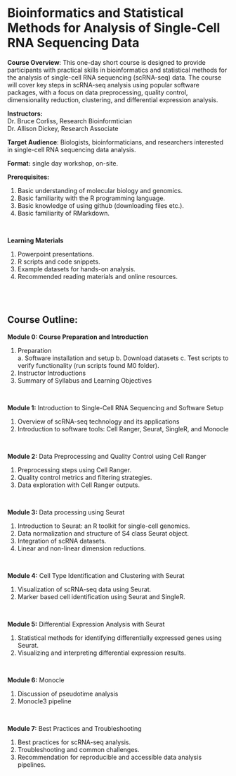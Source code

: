 # Bioinformatics and Statistical Methods for Analysis of Single-Cell RNA Sequencing Data

**Course Overview**: This one-day short course is designed to provide participants with practical skills in bioinformatics and statistical methods for the analysis of single-cell RNA sequencing (scRNA-seq) data. The course will cover key steps in scRNA-seq analysis using popular software packages, with a focus on data preprocessing, quality control, dimensionality reduction, clustering, and differential expression analysis.

**Instructors:**  
Dr. Bruce Corliss, Research Bioinformtician  
Dr. Allison Dickey, Research Associate  

**Target Audience**: Biologists, bioinformaticians, and researchers interested in single-cell RNA sequencing data analysis. 
<br/>  
  
**Format:** single day workshop, on-site.
<br/>  
  
**Prerequisites:**
1. Basic understanding of molecular biology and genomics.
2. Basic familiarity with the R programming language.
3. Basic knowledge of using github (downloading files etc.).
4. Basic familiarity of RMarkdown.  
<br/>  

**Learning Materials**
1. Powerpoint presentations.
2. R scripts and code snippets.
3. Example datasets for hands-on analysis.
4. Recommended reading materials and online resources.
<br/>
<br/>
  
## Course Outline:
  
**Module 0: Course Preparation and Introduction**
1. Preparation  
  a. Software installation and setup 
  b. Download datasets 
  c. Test scripts to verify functionality (run scripts found M0 folder).  
2. Instructor Introductions  
3. Summary of Syllabus and Learning Objectives    
<br/>    

**Module 1:** Introduction to Single-Cell RNA Sequencing and Software Setup
1. Overview of scRNA-seq technology and its applications
2. Introduction to software tools: Cell Ranger, Seurat, SingleR, and Monocle
<br/>  

**Module 2:** Data Preprocessing and Quality Control using Cell Ranger
1. Preprocessing steps using Cell Ranger.
2. Quality control metrics and filtering strategies.
3. Data exploration with Cell Ranger outputs.
<br/>

**Module 3:** Data processing using Seurat
1. Introduction to Seurat: an R toolkit for single-cell genomics.
2. Data normalization and structure of S4 class Seurat object.
3. Integration of scRNA datasets.
4. Linear and non-linear dimension reductions.
<br/>  

**Module 4:** Cell Type Identification and Clustering with Seurat
1. Visualization of scRNA-seq data using Seurat. 
2. Marker based cell identification using Seurat and SingleR.
<br/>

**Module 5:** Differential Expression Analysis with Seurat
1. Statistical methods for identifying differentially expressed genes using Seurat.
2. Visualizing and interpreting differential expression results.
<br/>

**Module 6:** Monocle
1. Discussion of pseudotime analysis
2. Monocle3 pipeline
<br/>

**Module 7:** Best Practices and Troubleshooting
1. Best practices for scRNA-seq analysis.
2. Troubleshooting and common challenges.
3. Recommendation for reproducible and accessible data analysis pipelines.
<br/>
